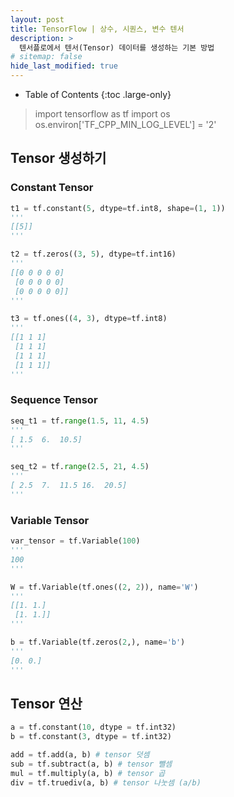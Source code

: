 ```yaml
---
layout: post
title: TensorFlow | 상수, 시퀀스, 변수 텐서
description: >
  텐서플로에서 텐서(Tensor) 데이터를 생성하는 기본 방법
# sitemap: false
hide_last_modified: true
---
```


- Table of Contents
{:toc .large-only}

> import tensorflow as tf
import os
os.environ['TF_CPP_MIN_LOG_LEVEL'] = '2'

## Tensor 생성하기

### Constant Tensor
~~~python
t1 = tf.constant(5, dtype=tf.int8, shape=(1, 1))
'''
[[5]]
'''

t2 = tf.zeros((3, 5), dtype=tf.int16)
'''
[[0 0 0 0 0]
 [0 0 0 0 0]
 [0 0 0 0 0]]
'''

t3 = tf.ones((4, 3), dtype=tf.int8)
'''
[[1 1 1]
 [1 1 1]
 [1 1 1]
 [1 1 1]]
'''
~~~

### Sequence Tensor
~~~python
seq_t1 = tf.range(1.5, 11, 4.5)
'''
[ 1.5  6.  10.5]
'''

seq_t2 = tf.range(2.5, 21, 4.5)
'''
[ 2.5  7.  11.5 16.  20.5]
'''
~~~

### Variable Tensor
~~~python
var_tensor = tf.Variable(100)
'''
100
'''

W = tf.Variable(tf.ones((2, 2)), name='W')
'''
[[1. 1.]
 [1. 1.]]
'''

b = tf.Variable(tf.zeros(2,), name='b')
'''
[0. 0.]
'''
~~~

## Tensor 연산

~~~python
a = tf.constant(10, dtype = tf.int32)
b = tf.constant(3, dtype = tf.int32)

add = tf.add(a, b) # tensor 덧셈
sub = tf.subtract(a, b) # tensor 뺄셈
mul = tf.multiply(a, b) # tensor 곱
div = tf.truediv(a, b) # tensor 나눗셈 (a/b)

~~~